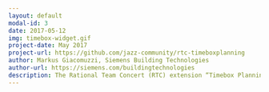 ```yaml
---
layout: default
modal-id: 3
date: 2017-05-12
img: timebox-widget.gif
project-date: May 2017
project-url: https://github.com/jazz-community/rtc-timeboxplanning
author: Markus Giacomuzzi, Siemens Building Technologies
author-url: https://siemens.com/buildingtechnologies
description: The Rational Team Concert (RTC) extension “Timebox Planning Widget (aka as SAFe Dependency-Program Board Widget)” supports ScrumMasters as well as SAFe practitioners in their daily business like Scrum-of-Scrum or PI Planning. <br>For more information, visit the [Project Website](https://timeboxplanning.wordpress.com)
---
```

